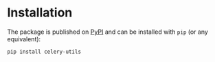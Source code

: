 # Installation

The package is published on [PyPI](https://pypi.org/project/celery-utils/) 
and can be installed with `pip` (or any equivalent):

```bash
pip install celery-utils
```
